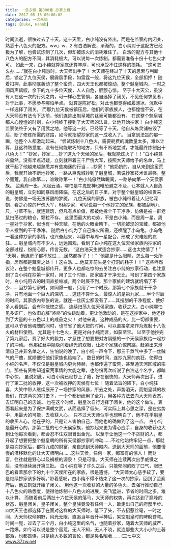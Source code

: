 ```yaml
---
title: 一念永恒 第880章 抄家上瘾
date: 2017-05-15 00:00:02
categories: 一念永恒
tags: [Duke, Hannb]
---
```


时间流逝，很快过去了十天，这十天里，白小纯没有外出，而是在监察府内闭关，熟悉十八色火的配方。ww』w．2
有白浩解说，渐渐的，白小纯对于这配方已经极为了解，也尝试炼制了几次，但却被炼火的消耗难住了。
白浩的配方与其他十八色火的配方不同，其消耗极大，可以说每一次炼制，都需要准备十份十七色火才可。
如此一来，白小纯就算家底还算丰厚，可也承受不住这样的损耗。
“这可怎么办……”就在白小纯愁时，大天师出手了！
大天师在经过了十天的思索与判断后，锁定了九位天侯，展霹雳手段，如雷霆一般，将这九位天侯，全部扣押！
随着扣押，此事彻底轰动了整个蛮荒，四大天王也都被惊动，整个魁皇城内，一时之间风声鹤唳，余下的九十多位天侯，人人自危，胆颤心惊。
至于十大天公，虽没有人在这一次的行列之内，可一样心生警惧，各自选择了闭关，不见任何求见者，对于此事，不愿参与哪怕半点。
就算是陈好松，对此也都觉得如履薄冰，沉默中一样选择了闭关。
而那九位天侯被镇压后，他们的家族族人，也都惶惶不安，在大天师没有法令下达前，他们连逃出魁皇城的丝毫可能都没有。
在这整个魁皇城都人心惶惶的时刻，白小纯终于接到了大天师的法旨，让他开始抄家！
白小纯这监察使终于又有了用武之地，他等这一刻，已经等了十天，他自从炼灵铺被毁了后，断了修炼所需的财路，如今就指望抄家的这一成收入了。
当拿到法旨的那一瞬，他整个人都激动起来。
“尝试炼制十八色火，需要耗费的魂数量太多，难以计算，且这种熟悉度，没有任何能取巧的地方，只有不断地尝试，才能最终炼制出十八色火！”
“抄家，抄家……抄了这九个天侯的家后，我就能炼火了！！”白小纯意兴盎然，没有半点迟疑，立刻就带着三千尸傀大军，按照大天师给予的名单，马上就干起了他越来越熟悉并有些痴迷的行当……抄家！
“他奶奶的，自从来到这蛮荒后，我就开始不断地抄家，一路从巨鬼城抄到了魁皇城，若说抄家技术谁最强，整个蛮荒，我自称第二，谁敢称第一！”白小纯傲然睥睨间，一路杀向第一个天侯家族。
监察府一出，风起云涌，哪怕是牛鬼蛇神也唯恐避之不及，让本就人人自危的魁皇城，立刻如同暴风雨降临，在这之后的日子里，对于整个魁皇城的权贵来说，仿佛是一场无法苏醒的梦魇。
九位天侯的家族，被白小纯带着让人记忆深刻，看之心惊的尸傀大军，6续抄家，可以说每一个他抄完的家族，都被刮地九尺，寸草不生，就连建筑，但凡有点价值，都被他拆个干干净净，仿佛是被一群老鼠扫荡过的粮仓，颗粒不存。
这里面最大的功劳，不是白小纯，而是周一星，周一星对于抄家，似也有一种天赋，在他的火眼金睛下，一切能被现的宝藏，都被他带人搜刮的干干净净。
随后白小纯为了自己炼火所需，还唤醒了小乌龟，小乌龟一看这种抄家的事情，也兴奋起来，叫嚣中与周一星配合，形成了灾难般的疯狂……
魁皇城内有不少人，远远围观，看到了白小纯在这九位天侯家族内抄家的全部过程，纷纷心颤，传言无数。
“这白浩天生就适合抄家……这也太绝情了！”
“天啊，他连房子都不放过……居然都拆了！！”
“他那是什么眼睛，怎么每一处所指，居然都是藏宝之处！！这白浩……他莫非前生是个打洞的耗子！！”
这些哗然议论，在整个魁皇城都传开，更多人也都吃惊的去关注白小纯的抄家行动，也注意到了白小纯在抄第一家时，用了三个时辰，那家族才干净无比，可到了第四个家族时，白小纯用去的时间直接缩减，两个时辰不到，那个家族的建筑就坍塌了不少……
当抄第七家时，如同爆一般，只用了一个时辰，那第七个家族就干干净净，只有地面一个巨大的深坑……
这还不算什么，最惊人的是第九家……半个时辰的时间，其家族内夸张的说，就连一丝灰尘都没有了……其搜刮的干净程度，使好多人看到后，会有种恍惚之感。
连续扫荡九位天侯家族，收获之大，白小纯哪怕见多识广，也依旧心脏“咚咚”的快跳动着，更让他激动的，是在这抄家中，他还抄到了大量的十五色以上的成品之火！
对他来说，这种成品的火，比一切都重要，这可以节省他魂魄的同时，也节省了他大把的时间，可以直接拿来作为炼制十八色火的材料使用。
尤其是十七色火，更是对白小纯而言，如获至宝。
以至于他抄完了第九家后，费了好大的毅力，才忍住了想要把对方隔壁的一个天侯家族给一起抄了的冲动。
他那红丝中隐隐闪着绿光的双眼，让那个家族心惊肉跳，赶紧出来澄清自己并非名单之人，生怕说的晚了，白小纯一声令下，那三千煞气中多了一丝贼气的尸傀，就顺便把他们家族也给端了。
数日的时间，连抄九家的疯狂，使得白小纯的名声，不仅仅是魁皇城内更为赫赫，也都传遍了蛮荒，甚至通天河区域的宗门，那些有资格知道蛮荒事情的大能之辈，也纷纷再次听说了白浩这个名字，都暗中心惊。
虽说如此，可白小纯已经抄上了瘾，好在很快的，大天师再次出手，进行了第二批的收押，这一次被收押的天侯有七位！
随着法旨的降下，白小纯狂喜，大笑中带人继续展开了一场抄家的风暴，所去之处，声势滔天，而魁皇城的权贵们，在这两次的打击下，一个个都纷纷用了全力，用各种方法去向大天师表态，去证明自己的忠诚。
也在这个时候，魁皇次自行选择了闭关，他的这个做法，表面看起来是为了保护满朝文武，从而选择了低头，可实际上其心思之深，是在劣势中，用最大的可能，去收获人心。
只不过大天师似乎也想明白了，他不在乎魁皇的收买人心，他在乎的，只是让人害怕自己，而他也的确做到了这一点。
白小纯是最开心的，那第二批的七个天侯家族，他抄起来更为得心应手，自身的收获也大到让他每次看到，都会忍不住双眼冒出金光。
以至于让他这一个不贪财的人，都升起了想要把整个魁皇朝的所有天侯都抄家的冲动……不过他始终牢记一点，那就是每次抄家后，都将九成的财富，亲自送到天师殿内，送到大天师的面前，他要慢慢的潜移默化的让大天师明白……这些天侯，任何一家，都富有的惊人！
而财富，往往就是野心以及祸根的源泉！
只是可惜，大天师在连续两次出手威慑之后，没有继续展开第三批。
白小纯在等了许久之后，只能郁闷的叹了口气，眼巴巴的看着那余下的九十个天侯所在的家族，很是遗憾。
“大天师太心慈手软了，要是继续抄家该多好啊。”带着感叹，白小纯不得不结束了这一次的抄家，回到了监察府后，他立刻就开始了闭关。
用他这一次收获的大量的多色火，去强行推动自己十八色火的熟悉度，使得他炼制十八色火的进展，突飞猛进，节省的时间之多，难以计算。
而随着前后两批十六位天侯的落马，大天师的权势，再次达到了巅峰的状态，魁皇闭关，皇子闭关，整个皇族竟没有任何一人，敢走出自己的府邸半步。
四大天王也都选择了在面对这样的大天师时，低下了头，不去招惹丝毫，一时之间，大天师权倾朝野，风光无限，直追当年晋升半神后，架空魁皇时的睥睨苍穹。
时间一晃，过去了三个月，白小纯这里的名气，也随着抄家，随着大天师的威严，一路爆，如今可以说是整个蛮荒，无人不知，无人不晓，就连那些大大小小的土著部落，也都畏惧，只是绝大多数的言论，都是臭名昭著……
(三七中文 www.37zw.net